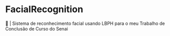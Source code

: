 # FacialRecognition
:bust_in_silhouette: | Sistema de reconhecimento facial usando LBPH para o meu Trabalho de Conclusão de Curso do Senai

